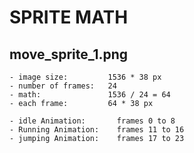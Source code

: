 # SPRITE MATH

## move_sprite_1.png
    - image size:         1536 * 38 px
    - number of frames:   24
    - math:               1536 / 24 = 64
    - each frame:         64 * 38 px

    - idle Animation:       frames 0 to 8
    - Running Animation:    frames 11 to 16
    - jumping Animation:    frames 17 to 23